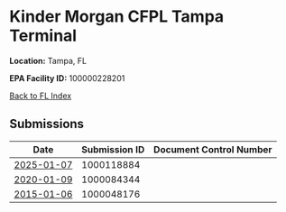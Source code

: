 # Kinder Morgan CFPL Tampa Terminal

**Location:** Tampa, FL

**EPA Facility ID:** 100000228201

[Back to FL Index](../../index.md)

## Submissions

| Date | Submission ID | Document Control Number |
|------|--------------|-------------------------|
| [2025-01-07](submissions/1000118884.md) | 1000118884 |  |
| [2020-01-09](submissions/1000084344.md) | 1000084344 |  |
| [2015-01-06](submissions/1000048176.md) | 1000048176 |  |
